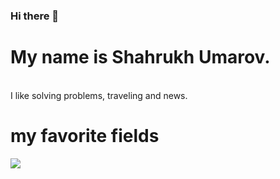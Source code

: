 ### Hi there 👋<br>
<h1>My name is Shahrukh Umarov.</h1><br>
I like solving problems, traveling and news.<br>
<h1>my favorite fields</h1>
<img src="https://www.google.com/url?sa=i&url=https%3A%2F%2Fwww.pngwing.com%2Fen%2Fsearch%3Fq%3Dphp%2BLogo&psig=AOvVaw3LL6zYEWSRA2IGo_IEgGci&ust=1676376637096000&source=images&cd=vfe&ved=0CA8QjRxqFwoTCJD-weG7kv0CFQAAAAAdAAAAABAE" whidth="30px">

